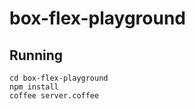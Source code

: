 # box-flex-playground

## Running
    cd box-flex-playground
    npm install 
    coffee server.coffee
